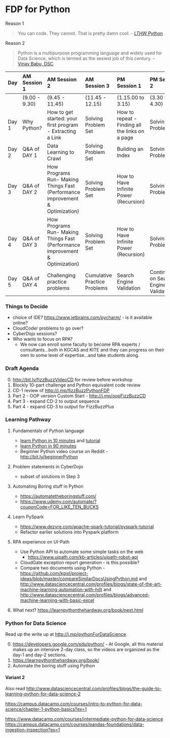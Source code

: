 # FDP for Python

Reason 1 
> You can code. They cannot. That is pretty damn cool. - _[LTHW Python](https://learnpythonthehardway.org/book/advice.html)_

Reason 2
> Python is a multipurpose programming language and widely used for Data Science, which is termed as the sexiest job of this century. - [Vinay Babu, DSC](http://www.datasciencecentral.com/profiles/blogs/learn-python-for-data-science-from-scratch)


|Day   | AM Session 1 | AM Session 2 |AM Session 3| PM Session 1 | PM Session 2 |
|:-----|:-------------|:-------------|:-----------|:----------|:----------|
|      |(9.00 - 9.30) | (9.45 - 11.45)  | (11.45 - 12.15) | (1.15.00 to 3.15) | (3.30 to 4.30)| 
|Day 1 |Why Python?| How to get started: your first program - Extracting a Link  |Solving Problem Set|   How to repeat - Finding all the links on a page | Solving Problem set
|Day 2| Q&A of DAY 1 | Data Learning to Crawl |  Solving Problem Set| Building an Index | Solving Problem Set|  |
|Day 3| Q&A of DAY 2 | How Programs Run- Making Things Fast (Performance improvement & Optimization) |  Solving Problem Set| How to Have Infinite Power (Recursion) | Solving Problem Set|  |
|Day 4| Q&A of DAY 3 | How Programs Run- Making Things Fast (Performance improvement & Optimization) |  Solving Problem Set| How to Have Infinite Power (Recursion) | Solving Problem Set|  |
|Day 5| Q&A of DAY 4 | Challenging practice problems | Cumulative Practice Problems | Search Engine Validation | Continuation on Search Engine Validation|


### Things to Decide
  - choice of IDE? https://www.jetbrains.com/pycharm/ - is it available online?
  - CloudCoder problems to go over? 
  - CyberDojo sessions? 
  - Who wants to focus on RPA? 
	  - We now can enroll some faculty to become RPA experts / consultants...both in KGCAS and KITE and they can progress on their own to some level of expertise...and take students along.

### Draft Agenda

0. http://bit.ly/fizzBuzzVideoCD for review before workshop
1. Blockly 10-part challenge and Python equivalent code review 
2. CD-1 review of http://j.mp/fizzBuzzPythonFDP 
5. Part 2 - OOP version Custom Start - http://j.mp/oopFizzBuzzCD
3. Part 3 - expand CD-2 to output sequence 
4. Part 4 - expand CD-3 to output for FizzBuzzPlus⁠⁠⁠⁠



### Learning Pathway

1. Fundamentals of Python language
	- [learn Python in 10 minutes](https://github.com/kgisl/pythonFDP/blob/master/files/learn-python.pdf) and [tutorial](https://www.stavros.io/tutorials/python/)
	- [learn Python in 90 minutes](https://github.com/kgisl/pythonFDP/blob/master/files/pythonin90minutes.pdf)
	- Beginner Python video course on Reddit - http://bit.ly/beginnerPython
2. Problem statements in CyberDojo 
	- subset of solutions in Step 3 
3. Automating Boring stuff in Python 
   - https://automatetheboringstuff.com/
   - https://www.udemy.com/automate/?couponCode=FOR_LIKE_TEN_BUCKS
4. Learn PySpark 
   - https://www.dezyre.com/apache-spark-tutorial/pyspark-tutorial 
   - Refactor earlier solutions into Pyspark platform 
5. RPA experience on UI-Path 
   - Use Python API to automate some simple tasks on the web
	   - https://www.uipath.com/kb-articles/uipath-robot-api 
   - CloudGate exception report generation - is this possible? 
   - Compare two documents using Python - https://github.com/kgisl/project-ideas/blob/master/compareSimilarDocsUsingPython.md and http://www.datasciencecentral.com/profiles/blogs/state-of-the-art-machine-learning-automation-with-hdt and http://www.datasciencecentral.com/profiles/blogs/advanced-machine-learning-with-basic-excel

6. What next?  https://learnpythonthehardway.org/book/next.html


### Python for Data Science 

Read up the write up at http://j.mp/pythonForDataScience. 

0. https://developers.google.com/edu/python/ - At Google, all this material makes up an intensive 2-day class, so the videos are organized as the day-1 and day-2 sections.
1. https://learnpythonthehardway.org/book/ 
2. Automate the boring stuff using Python

#### Variant 2 
Also read http://www.datasciencecentral.com/profiles/blogs/the-guide-to-learning-python-for-data-science-2 

https://campus.datacamp.com/courses/intro-to-python-for-data-science/chapter-1-python-basics?ex=1

https://www.datacamp.com/courses/intermediate-python-for-data-science
https://campus.datacamp.com/courses/pandas-foundations/data-ingestion-inspection?ex=1

